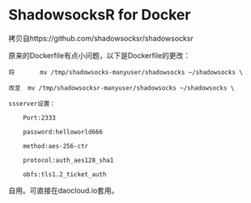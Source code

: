 ShadowsocksR for Docker
===========

拷贝自https://github.com/shadowsocksr/shadowsocksr

原来的Dockerfile有点小问题，以下是Dockerfile的更改：

	将		mv /tmp/shadowsocks-manyuser/shadowsocks ~/shadowsocks \
	
	改至	mv /tmp/shadowsocksr-manyuser/shadowsocks ~/shadowsocks \
	
	ssserver设置：
	
		Port:2333
		
		password:helloworld666
		
		method:aes-256-ctr
		
		protocol:auth_aes128_sha1
		
		obfs:tls1.2_ticket_auth
		
		
		
		
自用。可直接在daocloud.io套用。